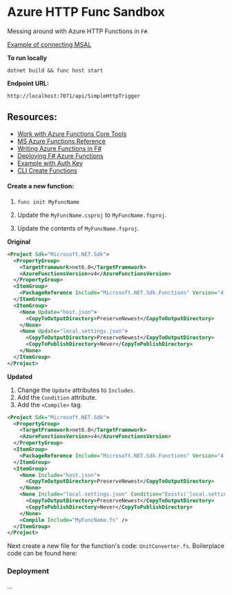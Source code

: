 # Azure HTTP Func Sandbox

Messing around with Azure HTTP Functions in `F#`.

[Example of connecting MSAL](https://dev.azure.com/braustin-holdings/Main/_git/pipedrive-facade?path=/src/seed-customers/Program.fs)

**To run locally**

`dotnet build && func host start`

**Endpoint URL:**

`http://localhost:7071/api/SimpleHttpTrigger`

## Resources:
* [Work with Azure Functions Core Tools](https://learn.microsoft.com/en-us/azure/azure-functions/functions-run-local?tabs=v4%2Clinux%2Ccsharp%2Cportal%2Cbash)
* [MS Azure Functions Reference](https://learn.microsoft.com/en-us/azure/azure-functions/functions-reference-fsharp)
* [Writing Azure Functions in F#](https://medium.com/datarisk-io/introdu%C3%A7%C3%A3o-ao-azure-functions-em-f-e083727662ed)
* [Deploying F# Azure Functions](https://medium.com/datarisk-io/deploying-f-azure-functions-93ad5cebe8d4)
* [Example with Auth Key](http://dontcodetired.com/blog/post/Azure-HTTP-Function-Authorization-with-Function-Keys)
* [CLI Create Functions](https://learn.microsoft.com/en-us/azure/azure-functions/scripts/functions-cli-create-serverless)

#### Create a new function:

1) `func init MyFuncName`

2) Update the `MyFuncName.csproj` to `MyFuncName.fsproj`.

3) Update the contents of `MyFuncName.fsproj`. 

**Original**

```xml
<Project Sdk="Microsoft.NET.Sdk">
  <PropertyGroup>
    <TargetFramework>net6.0</TargetFramework>
    <AzureFunctionsVersion>v4</AzureFunctionsVersion>
  </PropertyGroup>
  <ItemGroup>
    <PackageReference Include="Microsoft.NET.Sdk.Functions" Version="4.1.1" />
  </ItemGroup>
  <ItemGroup>
    <None Update="host.json">
      <CopyToOutputDirectory>PreserveNewest</CopyToOutputDirectory>
    </None>
    <None Update="local.settings.json">
      <CopyToOutputDirectory>PreserveNewest</CopyToOutputDirectory>
      <CopyToPublishDirectory>Never</CopyToPublishDirectory>
    </None>
  </ItemGroup>
</Project>
```

**Updated**

1) Change the `Update` attributes to `Includes`.
2) Add the `Condition` attribute.
3) Add the `<Compile>` tag.

```xml
<Project Sdk="Microsoft.NET.Sdk">
  <PropertyGroup>
    <TargetFramework>net6.0</TargetFramework>
    <AzureFunctionsVersion>v4</AzureFunctionsVersion>
  </PropertyGroup>
  <ItemGroup>
    <PackageReference Include="Microsoft.NET.Sdk.Functions" Version="4.1.1" />
  </ItemGroup>
  <ItemGroup>
    <None Include="host.json">
      <CopyToOutputDirectory>PreserveNewest</CopyToOutputDirectory>
    </None>
    <None Include="local.settings.json" Condition="Exists('local.settings.json')">
      <CopyToOutputDirectory>PreserveNewest</CopyToOutputDirectory>
      <CopyToPublishDirectory>Never</CopyToPublishDirectory>
    </None>
    <Compile Include="MyFuncName.fs" />
  </ItemGroup>
</Project>
```

Next create a new file for the function's code: `UnitConverter.fs`. Boilerplace code can be found here:

### Deployment
...